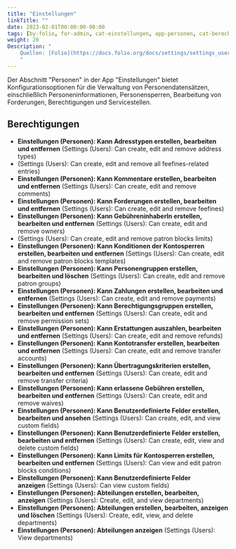 ```yaml
---
title: "Einstellungen"
linkTitle: ""
date: 2023-02-01T00:00:00-00:00
tags: [by-folio, for-admin, cat-einstellungen, app-personen, cat-berechtigungen]
weight: 20
Description: "
    Quellen: [Folio](https://docs.folio.org/docs/settings/settings_users/settings_users) & [GBV](https://info.gbv.de/pages/viewpage.action?pageId=841416803)
    "
---
```


Der Abschnitt "Personen" in der App "Einstellungen" bietet Konfigurationsoptionen für die Verwaltung von Personendatensätzen, einschließlich Personeninformationen, Personensperren, Bearbeitung von Forderungen, Berechtigungen und Servicestellen.

## Berechtigungen

* **Einstellungen (Personen): Kann Adresstypen erstellen, bearbeiten und entfernen** (Settings (Users): Can create, edit and remove address types)
* (Settings (Users): Can create, edit and remove all feefines-related entries)
* **Einstellungen (Personen): Kann Kommentare erstellen, bearbeiten und entfernen** (Settings (Users): Can create, edit and remove comments)
* **Einstellungen (Personen): Kann Forderungen erstellen, bearbeiten und entfernen** (Settings (Users): Can create, edit and remove feefines)
* **Einstellungen (Personen): Kann GebühreninhaberIn erstellen, bearbeiten und entfernen** (Settings (Users): Can create, edit and remove owners)
* (Settings (Users): Can create, edit and remove patron blocks limits)
* **Einstellungen (Personen): Kann Konditionen der Kontosperren erstellen, bearbeiten und entfernen** (Settings (Users): Can create, edit and remove patron blocks templates)
* **Einstellungen (Personen): Kann Personengruppen erstellen, bearbeiten und löschen** (Settings (Users): Can create, edit and remove patron groups)
* **Einstellungen (Personen): Kann Zahlungen erstellen, bearbeiten und entfernen** (Settings (Users): Can create, edit and remove payments)
* **Einstellungen (Personen): Kann Berechtigungsgruppen erstellen, bearbeiten und entfernen** (Settings (Users): Can create, edit and remove permission sets)
* **Einstellungen (Personen): Kann Erstattungen auszahlen, bearbeiten und entfernen** (Settings (Users): Can create, edit and remove refunds)
* **Einstellungen (Personen): Kann Kontotransfer erstellen, bearbeiten und entfernen** (Settings (Users): Can create, edit and remove transfer accounts)
* **Einstellungen (Personen): Kann Übertragungskriterien erstellen, bearbeiten und entfernen** (Settings (Users): Can create, edit and remove transfer criteria)
* **Einstellungen (Personen): Kann erlassene Gebühren erstellen, bearbeiten und entfernen** (Settings (Users): Can create, edit and remove waives)
* **Einstellungen (Personen): Kann Benutzerdefinierte Felder erstellen, bearbeiten und ansehen** (Settings (Users): Can create, edit, and view custom fields)
* **Einstellungen (Personen): Kann Benutzerdefinierte Felder erstellen, bearbeiten und entfernen** (Settings (Users): Can create, edit, view and delete custom fields)
* **Einstellungen (Personen): Kann Limits für Kontosperren erstellen, bearbeiten und entfernen** (Settings (Users): Can view and edit patron blocks conditions)
* **Einstellungen (Personen): Kann Benutzerdefinierte Felder anzeigen** (Settings (Users): Can view custom fields)
* **Einstellungen (Personen): Abteilungen erstellen, bearbeiten, anzeigen** (Settings (Users): Create, edit, and view departments)
* **Einstellungen (Personen): Abteilungen erstellen, bearbeiten, anzeigen und löschen** (Settings (Users): Create, edit, view, and delete departments)
* **Einstellungen (Personen): Abteilungen anzeigen** (Settings (Users): View departments)
